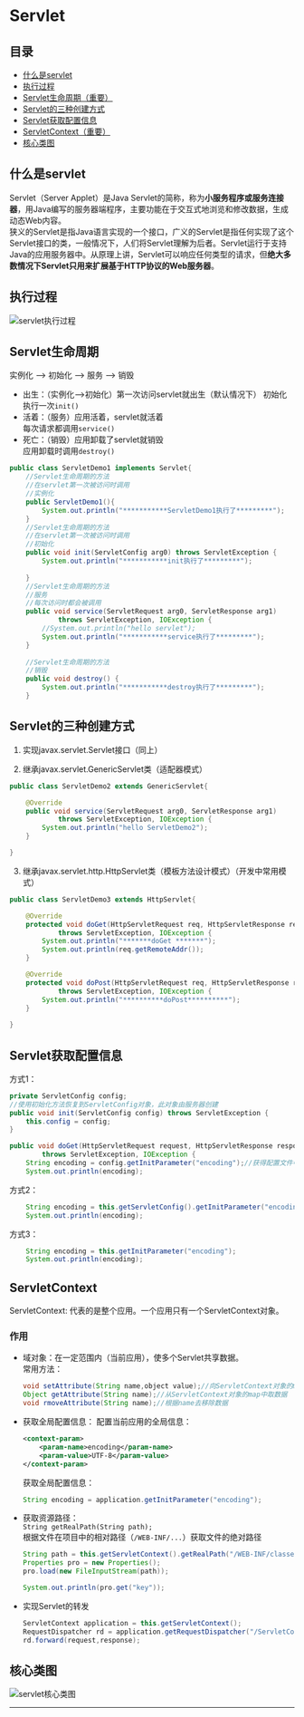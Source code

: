 Servlet
======
## 目录
* [什么是servlet](#什么是servlet)
* [执行过程](#执行过程)
* [Servlet生命周期（重要）](#Servlet生命周期)
* [Servlet的三种创建方式](#Servlet的三种创建方式)
* [Servlet获取配置信息](#Servlet获取配置信息)
* [ServletContext（重要）](#ServletContext)
* [核心类图](#核心类图)  

什么是servlet
------
Servlet（Server Applet）是Java Servlet的简称，称为**小服务程序或服务连接器**，用Java编写的服务器端程序，主要功能在于交互式地浏览和修改数据，生成动态Web内容。  
狭义的Servlet是指Java语言实现的一个接口，广义的Servlet是指任何实现了这个Servlet接口的类，一般情况下，人们将Servlet理解为后者。Servlet运行于支持Java的应用服务器中。从原理上讲，Servlet可以响应任何类型的请求，但**绝大多数情况下Servlet只用来扩展基于HTTP协议的Web服务器**。  

执行过程
------
![servlet执行过程][servlet_process]

Servlet生命周期
------
实例化 --> 初始化 --> 服务 --> 销毁  

* 出生：（实例化-->初始化）第一次访问servlet就出生（默认情况下） 
初始化执行一次`init()`  
* 活着：（服务）应用活着，servlet就活着  
每次请求都调用`service()`  
* 死亡：（销毁）应用卸载了servlet就销毁  
应用卸载时调用`destroy()`  
```Java
public class ServletDemo1 implements Servlet{
	//Servlet生命周期的方法
	//在servlet第一次被访问时调用
	//实例化
	public ServletDemo1(){
		System.out.println("***********ServletDemo1执行了*********");
	}
	//Servlet生命周期的方法
	//在servlet第一次被访问时调用
	//初始化
	public void init(ServletConfig arg0) throws ServletException {
		System.out.println("***********init执行了*********");
		
	}
	//Servlet生命周期的方法
	//服务
	//每次访问时都会被调用
	public void service(ServletRequest arg0, ServletResponse arg1)
			throws ServletException, IOException {
		//System.out.println("hello servlet");
		System.out.println("***********service执行了*********");
	}
	
	//Servlet生命周期的方法
	//销毁
	public void destroy() {
		System.out.println("***********destroy执行了*********");
	}
```

Servlet的三种创建方式
------
1. 实现javax.servlet.Servlet接口（同上）  

2. 继承javax.servlet.GenericServlet类（适配器模式）  
```Java
public class ServletDemo2 extends GenericServlet{

	@Override
	public void service(ServletRequest arg0, ServletResponse arg1)
			throws ServletException, IOException {
		System.out.println("hello ServletDemo2");
	}

}
```
3. 继承javax.servlet.http.HttpServlet类（模板方法设计模式）（开发中常用模式）  
```Java
public class ServletDemo3 extends HttpServlet{

	@Override
	protected void doGet(HttpServletRequest req, HttpServletResponse resp)
			throws ServletException, IOException {
		System.out.println("*******doGet *******");
		System.out.println(req.getRemoteAddr());
	}

	@Override
	protected void doPost(HttpServletRequest req, HttpServletResponse resp)
			throws ServletException, IOException {
		System.out.println("**********doPost**********");
	}
	
}
```


Servlet获取配置信息
------
方式1：  
```Java
private ServletConfig config;
//使用初始化方法恢复到ServletConfig对象，此对象由服务器创建
public void init(ServletConfig config) throws ServletException {
	this.config = config;
}

public void doGet(HttpServletRequest request, HttpServletResponse response)
		throws ServletException, IOException {
	String encoding = config.getInitParameter("encoding");//获得配置文件中的信息的
	System.out.println(encoding);
```
方式2：  
```Java
	String encoding = this.getServletConfig().getInitParameter("encoding");
	System.out.println(encoding);
```
方式3：  
```Java
	String encoding = this.getInitParameter("encoding");
	System.out.println(encoding);
```

ServletContext
------
ServletContext: 代表的是整个应用。一个应用只有一个ServletContext对象。
### 作用
* 域对象：在一定范围内（当前应用），使多个Servlet共享数据。  
	常用方法：  
	```Java
	void setAttribute(String name,object value);//向ServletContext对象的map中添加数据
	Object getAttribute(String name);//从ServletContext对象的map中取数据
	void rmoveAttribute(String name);//根据name去移除数据
	```
* 获取全局配置信息：
	配置当前应用的全局信息：  
	```xml
	<context-param>
		<param-name>encoding</param-name>
		<param-value>UTF-8</param-value>
	</context-param>
	```
	获取全局配置信息：  
	```Java
	String encoding = application.getInitParameter("encoding");
	```
* 获取资源路径：  
	`String getRealPath(String path);`  
	根据文件在项目中的相对路径（`/WEB-INF/...`）获取文件的绝对路径  
	```Java
	String path = this.getServletContext().getRealPath("/WEB-INF/classes/b.properties");
	Properties pro = new Properties();
	pro.load(new FileInputStream(path));
	
	System.out.println(pro.get("key"));
	```
* 实现Servlet的转发
	```Java
	ServletContext application = this.getServletContext();
	RequestDispatcher rd = application.getRequestDispatcher("/ServletContextDemo1");
	rd.forward(request,response);
	```
核心类图
------
![servlet核心类图][servlet_class]
	
--------
[servlet_process]:img/Servlet的执行过程.jpg "servlet执行过程"
[servlet_class]:img/Servlet规范的核心类图.jpg "servlet规范的核心类图"
